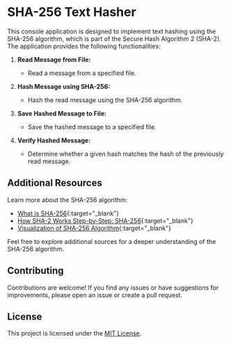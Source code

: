 # SHA-256 Text Hasher

This console application is designed to implement text hashing using the SHA-256 algorithm, which is part of the Secure Hash Algorithm 2 (SHA-2). The application provides the following functionalities:

1. **Read Message from File:**
   - Read a message from a specified file.

2. **Hash Message using SHA-256:**
   - Hash the read message using the SHA-256 algorithm.

3. **Save Hashed Message to File:**
   - Save the hashed message to a specified file.

4. **Verify Hashed Message:**
   - Determine whether a given hash matches the hash of the previously read message.

## Additional Resources

Learn more about the SHA-256 algorithm:

- [What is SHA-256](https://en.wikipedia.org/wiki/SHA-2){:target="_blank"}
- [How SHA-2 Works Step-by-Step: SHA-256](https://blog.boot.dev/cryptography/how-sha-2-works-step-by-step-sha-256/){:target="_blank"}
- [Visualization of SHA-256 Algorithm](https://sha256algorithm.com/){:target="_blank"}

Feel free to explore additional sources for a deeper understanding of the SHA-256 algorithm.

## Contributing

Contributions are welcome! If you find any issues or have suggestions for improvements, please open an issue or create a pull request.

## License

This project is licensed under the [MIT License](path/to/LICENSE).



